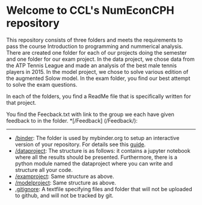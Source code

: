 # Welcome to CCL's NumEconCPH repository

This repository consists of three folders and meets the requirements to pass the course Introduction to programming and nummerical analysis. There are created one folder for each of our projects doing the semester and one folder for our exam project. In the data project, we chose data from the ATP Tennis League and made an analysis of the best male tennis players in 2015. In the model project, we chose to solve various edition of the augmented Solow model. In the exam folder, you find our best attempt to solve the exam questions.

In each of the folders, you find a ReadMe file that is specifically written for that project. 

You find the Feecback.txt with link to the group we each have given feedback to in the folder.  *[/Feedback] (/Feedback/):



-----


* [/binder](/binder/): The folder is used by mybinder.org to setup an interactive version of your repository. For details see this [guide](https://numeconcopenhagen.netlify.com/guides/mybinder/).
* [/dataproject](/dataproject): The structure is as follows: it contains a jupyter notebook where all the results should be presented. Furthermore, there is a python module named the dataproject where you can write and structure all your code.
* [/examproject](/examproject): Same structure as above.
* [/modelproject](/modelproject): Same structure as above.
* [.gitignore](/.gitignore): A textfile specifying files and folder that will not be uploaded to github, and will not be tracked by git.  
